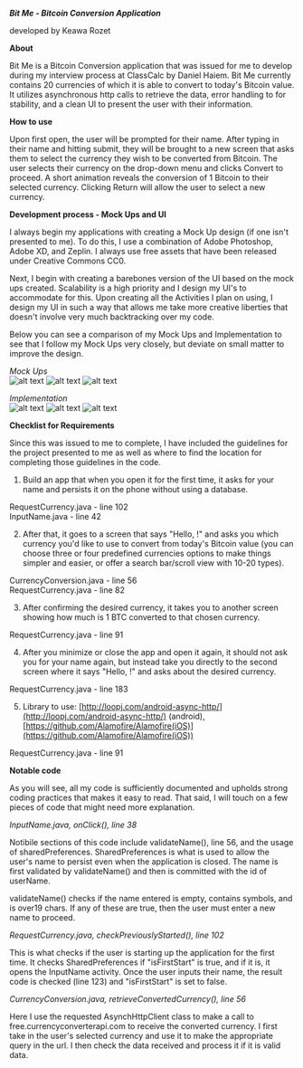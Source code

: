 ***Bit Me - Bitcoin Conversion Application***

developed by Keawa Rozet

**About**

Bit Me is a Bitcoin Conversion application that was issued for me to develop during my interview process at ClassCalc by Daniel Haiem. Bit Me currently contains 20 currencies of which it is able to convert to today&#39;s Bitcoin value. It utilizes asynchronous http calls to retrieve the data, error handling to for stability, and a clean UI to present the user with their information.

**How to use**

Upon first open, the user will be prompted for their name. After typing in their name and hitting submit, they will be brought to a new screen that asks them to select the currency they wish to be converted from Bitcoin. The user selects their currency on the drop-down menu and clicks Convert to proceed. A short animation reveals the conversion of 1 Bitcoin to their selected currency. Clicking Return will allow the user to select a new currency.

**Development process - Mock Ups and UI**

I always begin my applications with creating a Mock Up design (if one isn&#39;t presented to me). To do this, I use a combination of Adobe Photoshop, Adobe XD, and Zeplin. I always use free assets that have been released under Creative Commons CC0.

Next, I begin with creating a barebones version of the UI based on the mock ups created. Scalability is a high priority and I design my UI&#39;s to accommodate for this. Upon creating all the Activities I plan on using, I design my UI in such a way that allows me take more creative liberties that doesn&#39;t involve very much backtracking over my code.

Below you can see a comparison of my Mock Ups and Implementation to see that I follow my Mock Ups very closely, but deviate on small matter to improve the design.

  
_Mock Ups_  
![alt text](https://github.com/krozet/Bit-Me/blob/master/Mock%20Ups/Designs/Input%20Name.png)
![alt text](https://github.com/krozet/Bit-Me/blob/master/Mock%20Ups/Designs/Request%20Currency.png)
![alt text](https://github.com/krozet/Bit-Me/blob/master/Mock%20Ups/Designs/Currency%20Conversion.png)

_Implementation_  
![alt text](https://github.com/krozet/Bit-Me/blob/master/Mock%20Ups/Implemented/InputName.png)
![alt text](https://github.com/krozet/Bit-Me/blob/master/Mock%20Ups/Implemented/RequestCurrency.png)
![alt text](https://github.com/krozet/Bit-Me/blob/master/Mock%20Ups/Implemented/CurrencyConversion.png)

**Checklist for Requirements**

Since this was issued to me to complete, I have included the guidelines for the project presented to me as well as where to find the location for completing those guidelines in the code.

1. Build an app that when you open it for the first time, it asks for
your name and persists it on the phone without using a database.

RequestCurrency.java - line 102  
InputName.java - line 42
  
2. After that, it goes to a screen that says &quot;Hello, !&quot;
and asks you which currency you&#39;d like to use to convert from today&#39;s
Bitcoin value (you can choose three or four predefined currencies options
to make things simpler and easier, or offer a search bar/scroll view with
10-20 types).

CurrencyConversion.java - line 56  
RequestCurrency.java - line 82
  
3. After confirming the desired currency, it takes you to another
screen showing how much is 1 BTC converted to that chosen currency.

RequestCurrency.java - line 91
  
4. After you minimize or close the app and open it again, it should
not ask you for your name again, but instead take you directly to the
second screen where it says &quot;Hello, !&quot; and asks about the
desired currency.

RequestCurrency.java - line 183
  
5. Library to use: [http://loopj.com/android-async-http/](http://loopj.com/android-async-http/) (android),
[https://github.com/Alamofire/Alamofire(iOS)](https://github.com/Alamofire/Alamofire(iOS))

RequestCurrency.java - line 91



**Notable code**

As you will see, all my code is sufficiently documented and upholds strong coding practices that makes it easy to read. That said, I will touch on a few pieces of code that might need more explanation.

_InputName.java, onClick(), line 38_

Notibile sections of this code include validateName(), line 56, and the usage of sharedPreferences. SharedPreferences is what is used to allow the user&#39;s name to persist even when the application is closed. The name is first validated by validateName() and then is committed with the id of userName.

validateName() checks if the name entered is empty, contains symbols, and is over19 chars. If any of these are true, then the user must enter a new name to proceed.

_RequestCurrency.java, checkPreviouslyStarted(), line 102_

This is what checks if the user is starting up the application for the first time. It checks SharedPreferences if &quot;isFirstStart&quot; is true, and if it is, it opens the InputName activity. Once the user inputs their name, the result code is checked (line 123) and &quot;isFirstStart&quot; is set to false.

_CurrencyConversion.java, retrieveConvertedCurrency(), line 56_

Here I use the requested AsynchHttpClient class to make a call to free.currencyconverterapi.com to receive the converted currency. I first take in the user&#39;s selected currency and use it to make the appropriate query in the url. I then check the data received and process it if it is valid data.
